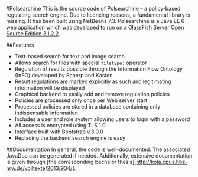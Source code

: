 #Polsearchine
This is the source code of Polsearchine – a policy-based regulating search engine. Due to licencing reasons, a fundamental library is missing. It has been built using NetBeans 7.3. Polsearchine is a Java EE 6 web application which was developed to run on a [GlassFish Server Open Source Edition 3.1.2.2](https://glassfish.java.net/download-archive.html).

##Features
* Text-based search for text and image search
* Allows search for files with special `filetype:` operator
* Regulation of results possible through the Information Flow Ontology (InFO) developed by Scherp and Kasten
* Result regulations are marked explicitly as such and legitimating information will be displayed
* Graphical backend to easily add and remove regulation policies
* Policies are processed only once per Web server start
* Processed policies are stored in a database containing only indispensable information
* Includes a user and role system allowing users to login with a password
* All access is encrypted using TLS 1.0
* Interface built with Bootstrap v.3.0.0
* Replacing the backend search engine is easy

##Documentation
In general, the code is well-documented. The associated JavaDoc can be generated if needed. Additionally, extensive documentation is given through [the corresponding bachelor thesis][http://kola.opus.hbz-nrw.de/volltexte/2013/934/].
